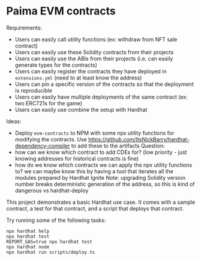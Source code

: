 # Paima EVM contracts

Requirements:

-   Users can easily call utility functions (ex: withdraw from NFT sale contract)
-   Users can easily use these Solidity contracts from their projects
-   Users can easily use the ABIs from their projects (i.e. can easily generate types for the contracts)
-   Users can easily register the contracts they have deployed in `extensions.yml` (need to at least know the address)
-   Users can pin a specific version of the contracts so that the deployment is reproducible
-   Users can easily have multiple deployments of the same contract (ex: two ERC721s for the game)
-   Users can easily use combine the setup with Hardhat

Ideas:

-   Deploy `evm-contracts` to NPM with some npx utility functions for modifying the contracts. Use https://github.com/ItsNickBarry/hardhat-dependency-compiler to add these to the artifacts
    Question:
-   how can we know which contract to add CDEs for? (low priority - just knowing addresses for historical contracts is fine)
-   how do we know which contracts we can apply the npx utility functions to?
    we can maybe know this by having a tool that iterates all the modules prepared by Hardhat Ignite
    Note: upgrading Solidity version number breaks deterministic generation of the address, so this is kind of dangerous vs hardhat-deploy

This project demonstrates a basic Hardhat use case. It comes with a sample contract, a test for that contract, and a script that deploys that contract.

Try running some of the following tasks:

```shell
npx hardhat help
npx hardhat test
REPORT_GAS=true npx hardhat test
npx hardhat node
npx hardhat run scripts/deploy.ts
```
